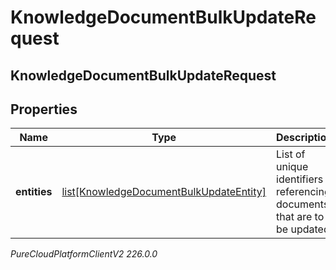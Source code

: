 # KnowledgeDocumentBulkUpdateRequest

## KnowledgeDocumentBulkUpdateRequest

## Properties

|Name | Type | Description | Notes|
|------------ | ------------- | ------------- | -------------|
| **entities** | [list[KnowledgeDocumentBulkUpdateEntity]](KnowledgeDocumentBulkUpdateEntity) | List of unique identifiers referencing documents that are to be updated | |



_PureCloudPlatformClientV2 226.0.0_
